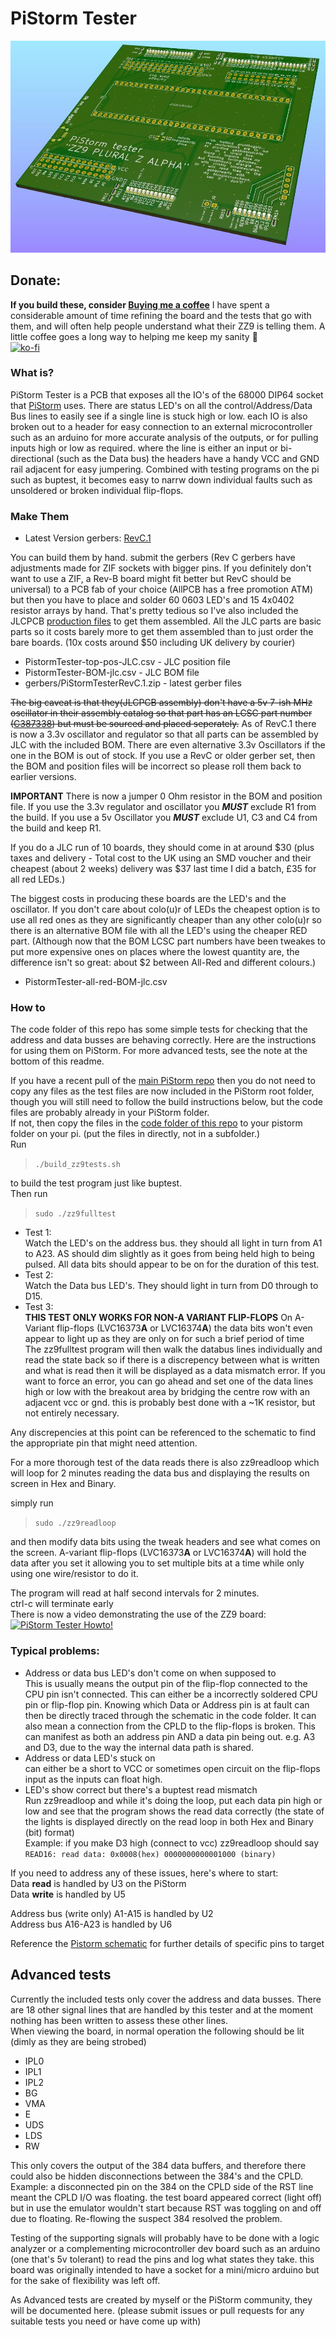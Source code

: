 # PiStorm Tester
![image](https://github.com/abrugsch/PistormTester/raw/main/pics/zz9-top-render.jpg)

## Donate:  
**If you build these, consider [Buying me a coffee](https://ko-fi.com/abrugsch)**
I have spent a considerable amount of time refining the board and the tests that go with them, and will often help people understand what their ZZ9 is telling them. A little coffee goes a long way to helping me keep my sanity 🙂  
[![ko-fi](https://ko-fi.com/img/githubbutton_sm.svg)](https://ko-fi.com/V7V13CVG6)

### What is?
PiStorm Tester is a PCB that exposes all the IO's of the 68000 DIP64 socket that [PiStorm](https://github.com/captain-amygdala/pistorm/) uses. There are status LED's on all the control/Address/Data Bus lines to easily see if a single line is stuck high or low. each IO is also broken out to a header for easy connection to an external microcontroller such as an arduino for more accurate analysis of the outputs, or for pulling inputs high or low as required. where the line is either an input or bi-directional (such as the Data bus) the headers have a handy VCC and GND rail adjacent for easy jumpering. 
Combined with testing programs on the pi such as buptest, it becomes easy to narrw down individual faults such as unsoldered or broken individual flip-flops.

### Make Them
* Latest Version gerbers: [RevC.1](https://github.com/abrugsch/PistormTester/tree/main/production/gerbers/PiStormTesterRevC.1.zip)

You can build them by hand. submit the gerbers (Rev C gerbers have adjustments made for ZIF sockets with bigger pins. If you definitely don't want to use a ZIF, a Rev-B board might fit better but RevC should be universal) to a PCB fab of your choice (AllPCB has a free promotion ATM) but then you have to place and solder 60 0603 LED's and 15 4x0402 resistor arrays by hand. That's pretty tedious so I've also included the JLCPCB [production files](https://github.com/abrugsch/PistormTester/tree/main/production) to get them assembled. All the JLC parts are basic parts so it costs barely more to get them assembled than to just order the bare boards. (10x costs around $50 including UK delivery by courier)  
* PistormTester-top-pos-JLC.csv - JLC position file
* PistormTester-BOM-jlc.csv - JLC BOM file
* gerbers/PiStormTesterRevC.1.zip - latest gerber files

~~The big caveat is that they(JLCPCB assembly) don't have a 5v 7-ish MHz oscillator in their assembly catalog so that part has an LCSC part number ([C387338](https://lcsc.com/product-detail/Oscillators_Shenzhen-SCTF-Elec-S3D8-000000A20F30T_C387338.html)) but must be sourced and placed seperately.~~ As of RevC.1 there is now a 3.3v oscillator and regulator so that all parts can be assembled by JLC with the included BOM. There are even alternative 3.3v Oscillators if the one in the BOM is out of stock. If you use a RevC or older gerber set, then the BOM and position files will be incorrect so please roll them back to earlier versions.  

__IMPORTANT__ There is now a jumper 0 Ohm resistor in the BOM and position file. If you use the 3.3v regulator and oscillator you ___MUST___ exclude R1 from the build. If you use a 5v Oscillator you ___MUST___ exclude U1, C3 and C4 from the build and keep R1.  

If you do a JLC run of 10 boards, they should come in at around $30 (plus taxes and delivery - Total cost to the UK using an SMD voucher and their cheapest (about 2 weeks) delivery was $37 last time I did a batch, £35 for all red LEDs.)  

The biggest costs in producing these boards are the LED's and the oscillator. If you don't care about colo(u)r of LEDs the cheapest option is to use all red ones as they are significantly cheaper than any other colo(u)r so there is an alternative BOM file with all the LED's using the cheaper RED part. (Although now that the BOM LCSC part numbers have been tweakes to put more expensive ones on places where the lowest quantity are, the difference isn't so great: about $2 between All-Red and different colours.)  
* PistormTester-all-red-BOM-jlc.csv  

### How to
The code folder of this repo has some simple tests for checking that the address and data busses are behaving correctly. Here are the instructions for using them on PiStorm. For more advanced tests, see the note at the bottom of this readme.    

If you have a recent pull of the [main PiStorm repo](https://github.com/captain-amygdala/pistorm/) then you do not need to copy any files as the test files are now included in the PiStorm root folder, though you will still need to follow the build instructions below, but the code files are probably already in your PiStorm folder.  
If not, then copy the files in the [code folder of this repo](https://github.com/abrugsch/PistormTester/tree/main/code) to your pistorm folder on your pi. (put the files in directly, not in a subfolder.)  
Run  
> ```./build_zz9tests.sh```  

to build the test program just like buptest.  
Then run  
> ```sudo ./zz9fulltest```  

* Test 1:  
Watch the LED's on the address bus. they should all light in turn from A1 to A23. AS should dim slightly as it goes from being held high to being pulsed. All data bits should appear to be on for the duration of this test.
* Test 2:  
Watch the Data bus LED's. They should light in turn from D0 through to D15.  
* Test 3:  
**THIS TEST ONLY WORKS FOR NON-A VARIANT FLIP-FLOPS** On A-Variant flip-flops (LVC16373**A** or LVC16374**A**) the data bits won't even appear to light up as they are only on for such a brief period of time  
The zz9fulltest program will then walk the databus lines individually and read the state back so if there is a discrepency between what is written and what is read then it will be displayed as a data mismatch error.
If you want to force an error, you can go ahead and set one of the data lines high or low with the breakout area by bridging the centre row with an adjacent vcc or gnd. this is probably best done with a ~1K resistor, but not entirely necessary.

Any discrepencies at this point can be referenced to the schematic to find the appropriate pin that might need attention.

For a more thorough test of the data reads there is also zz9readloop which will loop for 2 minutes reading the data bus and displaying the results on screen in Hex and Binary.

simply run  
> ```sudo ./zz9readloop```  

and then modify data bits using the tweak headers and see what comes on the screen. A-variant flip-flops (LVC16373**A** or LVC16374**A**) will hold the data after you set it allowing you to set multiple bits at a time while only using one wire/resistor to do it.

The program will read at half second intervals for 2 minutes.  
ctrl-c will terminate early  
There is now a video demonstrating the use of the ZZ9 board:  
[![PiStorm Tester Howto!](https://user-images.githubusercontent.com/1519975/128720736-20eae241-e480-43d3-9899-2ef6e7a40ef6.jpg)](https://www.youtube.com/watch?v=HWeGSCD97hg)  
 
### Typical problems: 
* Address or data bus LED's don't come on when supposed to  
This is usually means the output pin of the flip-flop connected to the CPU pin isn't connected. This can either be a incorrectly soldered CPU pin or flip-flop pin. Knowing which Data or Address pin is at fault can then be directly traced through the schematic in the code folder. It can also mean a connection from the CPLD to the flip-flops is broken. This can manifest as both an address pin AND a data pin being out. e.g. A3 and D3, due to the way the internal data path is shared.  
* Address or data LED's stuck on  
can either be a short to VCC or sometimes open circuit on the flip-flops input as the inputs can float high.
* LED's show correct but there's a buptest read mismatch  
Run zz9readloop and while it's doing the loop, put each data pin high or low and see that the program shows the read data correctly (the state of the lights is displayed directly on the read loop in both Hex and Binary (bit) format)  
Example: if you make D3 high (connect to vcc) zz9readloop should say `READ16: read data: 0x0008(hex) 0000000000001000 (binary)`

If you need to address any of these issues, here's where to start:  
Data **read** is handled by U3 on the PiStorm  
Data **write** is handled by U5

Address bus (write only) A1-A15 is handled by U2  
Address bus A16-A23 is handled by U6

Reference the [Pistorm schematic](https://github.com/abrugsch/PistormTester/blob/main/code/Pistorm_Rev_B_schematic.pdf) for further details of specific pins to target 

## Advanced tests
Currently the included tests only cover the address and data busses. There are 18 other signal lines that are handled by this tester and at the moment nothing has been written to assess these other lines.  
When viewing the board, in normal operation the following should be lit (dimly as they are being strobed)  
* IPL0
* IPL1
* IPL2
* BG
* VMA
* E
* UDS
* LDS
* RW

This only covers the output of the 384 data buffers, and therefore there could also be hidden disconnections between the 384's and the CPLD.  
Example: a disconnected pin on the 384 on the CPLD side of the RST line meant the CPLD I/O was floating. the test board appeared correct (light off) but in use the emulator wouldn't start because RST was toggling on and off due to floating. Re-flowing the suspect 384 resolved the problem.

Testing of the supporting signals will probably have to be done with a logic analyzer or a complementing microcontroller dev board such as an arduino (one that's 5v tolerant) to read the pins and log what states they take. this board was originally intended to have a socket for a mini/micro arduino but for the sake of flexibility was left off.

As Advanced tests are created by myself or the PiStorm community, they will be documented here. (please submit issues or pull requests for any suitable tests you need or have come up with)
